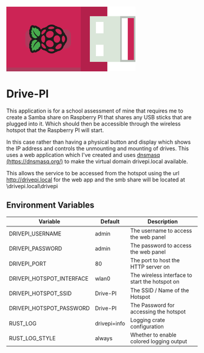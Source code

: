 ![Logo](assets/exported/svg/logo-side.svg)

# Drive-PI

This application is for a school assessment of mine that requires me to create a Samba share on Raspberry PI that shares
any USB sticks that are plugged into it.
Which should then be accessible through the wireless hotspot that the Raspberry PI will start.

In this case rather than having a physical button and display which shows the IP address and controls the unmounting and
mounting of drives.
This uses a web application which I've created and uses [dnsmasq (https://dnsmasq.org/)](https://dnsmasq.org/) to make
the virtual domain drivepi.local available.

This allows the service to be accessed from the hotspot using the url http://drivepi.local for the web app and the smb
share will be located at
\\drivepi.local\drivepi

## Environment Variables

| Variable                  | Default       | Description                                    |
|---------------------------|---------------|------------------------------------------------|
| DRIVEPI_USERNAME          | admin         | The username to access the web panel           |
| DRIVEPI_PASSWORD          | admin         | The password to access the web panel           |
| DRIVEPI_PORT              | 80            | The port to host the HTTP server on            |
| DRIVEPI_HOTSPOT_INTERFACE | wlan0         | The wireless interface to start the hotspot on |
| DRIVEPI_HOTSPOT_SSID      | Drive-PI      | The SSID / Name of the Hotspot                 |
| DRIVEPI_HOTSPOT_PASSWORD  | Drive-PI      | The Password for accessing the hotspot         |
| RUST_LOG                  | drivepi=info  | Logging crate configuration                    |
| RUST_LOG_STYLE            | always        | Whether to enable colored logging output       |
